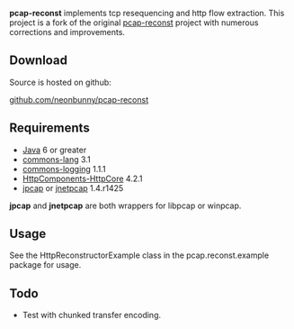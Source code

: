 __pcap-reconst__ implements tcp resequencing and http flow extraction.
This project is a fork of the original [pcap-reconst](http://code.google.com/p/pcap-reconst/) 
project with numerous corrections and improvements.

Download
--------

Source is hosted on github: 

[github.com/neonbunny/pcap-reconst](http://github.com/neonbunny/pcap-reconst)

Requirements
------------

* [Java](http://www.oracle.com/technetwork/java/javase/downloads/index.html) 6 or greater
* [commons-lang](http://commons.apache.org/lang/) 3.1
* [commons-logging](http://commons.apache.org/logging/) 1.1.1
* [HttpComponents-HttpCore](http://hc.apache.org/httpcomponents-core-ga/index.html) 4.2.1
* [jpcap](https://github.com/mgodave/Jpcap) or [jnetpcap](http://jnetpcap.com/) 1.4.r1425

__jpcap__ and __jnetpcap__ are both wrappers for libpcap or winpcap.


Usage
-----

See the HttpReconstructorExample class in the pcap.reconst.example package for usage.

Todo
----
* Test with chunked transfer encoding.
